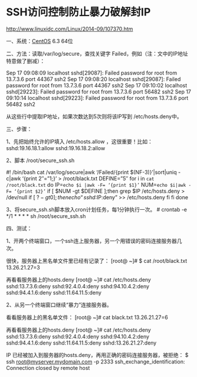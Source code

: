 # SSH访问控制防止暴力破解封IP

http://www.linuxidc.com/Linux/2014-09/107370.htm

一、系统：[CentOS](http://www.linuxidc.com/topicnews.aspx?tid=14) 6.3 64位

二、方法：读取/var/log/secure，查找关键字 Failed，例如（注：文中的IP地址特意做了删减）：

Sep 17 09:08:09 localhost sshd[29087]: Failed password for root from 13.7.3.6 port 44367 ssh2
Sep 17 09:08:20 localhost sshd[29087]: Failed password for root from 13.7.3.6 port 44367 ssh2
Sep 17 09:10:02 localhost sshd[29223]: Failed password for root from 13.7.3.6 port 56482 ssh2
Sep 17 09:10:14 localhost sshd[29223]: Failed password for root from 13.7.3.6 port 56482 ssh2

从这些行中提取IP地址，如果次数达到5次则将该IP写到 /etc/hosts.deny中。

三、步骤：

1、先把始终允许的IP填入 /etc/hosts.allow ，这很重要！比如：
sshd:19.16.18.1:allow
sshd:19.16.18.2:allow

2、脚本 /root/secure_ssh.sh

\#! /bin/bash
cat /var/log/secure|awk ‘/Failed/{print $(NF-3)}’|sort|uniq -c|awk ‘{print $2″=”$1;}’ > /root/black.txt
DEFINE=”5″
for i in `cat /root/black.txt`
do
IP=`echo $i |awk -F= ‘{print $1}’`
NUM=`echo $i|awk -F= ‘{print $2}’`
if [ $NUM -gt $DEFINE ];then
grep $IP /etc/hosts.deny > /dev/null
if [ $? -gt 0 ];then
echo “sshd:$IP:deny” >> /etc/hosts.deny
fi
fi
done

3、将secure_ssh.sh脚本放入cron计划任务，每1分钟执行一次。
\# crontab -e
*/1 * * * * sh /root/secure_ssh.sh

四、测试：

1、开两个终端窗口，一个ssh连上服务器，另一个用错误的密码连接服务器几次。

很快，服务器上黑名单文件里已经有记录了：
[root@ ~]# $ cat /root/black.txt
13.26.21.27=3

再看看服务器上的hosts.deny
[root@ ~]# cat /etc/hosts.deny
sshd:13.7.3.6:deny
sshd:92.4.0.4:deny
sshd:94.10.4.2:deny
sshd:94.4.1.6:deny
sshd:11.64.11.5:deny

2、从另一个终端窗口继续“暴力”连接服务器。

看看服务器上的黑名单文件：
[root@ ~]# cat black.txt
13.26.21.27=6

再看看服务器上的hosts.deny
[root@ ~]# cat /etc/hosts.deny
sshd:13.7.3.6:deny
sshd:92.4.0.4:deny
sshd:94.10.4.2:deny
sshd:94.4.1.6:deny
sshd:11.64.11.5:deny
sshd:13.26.21.27:deny

IP 已经被加入到服务器的hosts.deny，再用正确的密码连接服务器，被拒绝：
$ ssh root@myserver.mydomain.com -p 2333
ssh_exchange_identification: Connection closed by remote host